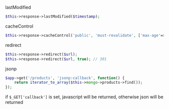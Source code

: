 
lastModified

```php
$this->response->lastModified($timestamp);
```

cacheControl

```php
$this->response->cacheControl('public', 'must-revalidate', ['max-age'=> 60]);
```

redirect

```php
$this->response->redirect($url);
$this->response->redirect($url, true); // 301
```

jsonp

```php
$app->get('/products', 'jsonp:callback', function() {
	return iterator_to_array($this->mongo->products->find());
});
```

if `$_GET['callback']` is set, javascript will be returned, otherwise json will be returned
